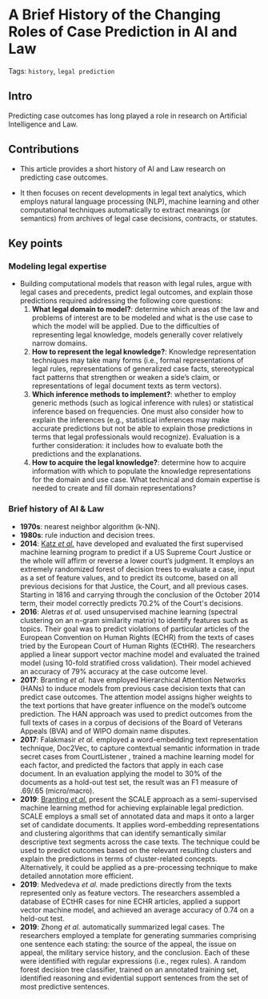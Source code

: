 # A Brief History of the Changing Roles of Case Prediction in AI and Law

Tags: `history`, `legal prediction`

## Intro

Predicting case outcomes has long played a role in research on Artificial Intelligence and Law.

## Contributions

- This article provides a short history of AI and Law research on predicting case outcomes. 

- It then focuses on recent developments in legal text analytics, which employs natural language processing (NLP), machine learning and other computational techniques automatically to extract meanings (or semantics) from archives of legal case decisions, contracts, or statutes.

## Key points

### Modeling legal expertise

- Building computational models that reason with legal rules, argue with legal cases and precedents, predict legal outcomes, and explain those predictions required addressing the following core questions:
  1. **What legal domain to model?**: determine which areas of the law and problems of interest are to be modeled and what is the use case to which the model will be applied. Due to the difficulties of representing legal knowledge, models generally cover relatively narrow domains.
  2. **How to represent the legal knowledge?**: Knowledge representation techniques may take many forms (i.e., formal representations of legal rules, representations of generalized case facts, stereotypical fact patterns that strengthen or weaken a side’s claim, or representations of legal document texts
as term vectors).
  3. **Which inference methods to implement?**: whether to employ generic methods (such as logical inference with rules) or statistical inference based on frequencies. One must also consider how to explain the inferences (e.g., statistical inferences may make accurate predictions but not be able to explain those predictions in terms that legal professionals would recognize). Evaluation is a further consideration: it includes how to evaluate both the predictions and the explanations.
  4. **How to acquire the legal knowledge?**: determine how to acquire information with which to populate the knowledge representations for the domain and use case. What technical and domain expertise is needed to create and fill domain representations?


### Brief history of AI & Law

- **1970s**: nearest neighbor algorithm (k-NN).
- **1980s**: rule induction and decision trees.
- **2014**: [Katz *et al.*](katz2014predicting.md) have developed and evaluated the first supervised machine learning program to predict if a US Supreme Court Justice or the whole will affirm or reverse a lower court’s judgment. It employs an extremely randomized forest of decision trees to evaluate a case, input as a set of feature values, and to predict its outcome, based on all previous decisions for that Justice, the Court, and all previous cases. Starting in 1816 and carrying through the conclusion of the October 2014 term, their model correctly predicts 70.2% of the Court's decisions.
- **2016**: Aletras *et al.* used unsupervised machine learning (spectral clustering on an n-gram similarity matrix) to identify features such as topics. Their goal was to predict violations of particular articles of the European Convention on Human Rights (ECHR) from the texts of cases tried by the European Court of Human Rights (ECtHR). The researchers applied a linear support vector machine model and evaluated the trained model (using 10-fold stratified cross validation). Their model achieved an accuracy of 79% accuracy at the case outcome level.
- **2017**: Branting *et al.* have employed Hierarchical Attention Networks (HANs) to induce models from previous case decision texts that can predict case outcomes. The attention model assigns higher weights to the text portions that have greater influence on the model’s outcome prediction. The HAN approach was used to predict outcomes from the full texts of cases in a corpus of decisions of the Board of Veterans Appeals (BVA) and of WIPO domain name disputes.
- **2017**: Falakmasir *et al.* employed a word-embedding text representation technique, Doc2Vec, to capture contextual semantic information in trade secret cases from CourtListener , trained a machine learning model for each factor, and predicted the factors that apply in each case document. In an evaluation applying the model to 30% of the documents as a hold-out test set, the result was an F1 measure of .69/.65 (micro/macro).
- **2019**: [Branting *et al.*](branting2019explainable.md) present the SCALE approach as a semi-supervised machine learning method for achieving explainable legal prediction. SCALE employs a small set of annotated data and maps it onto a larger set of candidate documents. It applies word-embedding representations and clustering algorithms that can identify semantically similar descriptive text segments across the case texts. The technique could be used to predict outcomes based on the relevant resulting clusters and explain the predictions in terms of cluster-related concepts. Alternatively, it could be applied as a pre-processing technique to make detailed annotation more efficient.
- **2019**: Medvedeva *et al.* made predictions directly from the texts represented only as feature vectors. The researchers assembled a database of ECtHR cases for nine ECHR articles, applied a support vector machine model, and achieved an average accuracy of 0.74 on a held-out test.
- **2019**: Zhong *et al.* automatically summarized legal cases. The researchers employed a template for generating summaries comprising one sentence each stating: the source of the appeal, the issue on appeal, the military service history, and the conclusion. Each of these were identified with regular expressions (i.e., regex rules). A random forest decision tree classifier, trained on an annotated training set, identified reasoning and evidential support sentences from the set of most predictive sentences.
